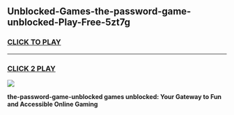 
## Unblocked-Games-the-password-game-unblocked-Play-Free-5zt7g
<h3>
<a href="https://premium76.site?title=the-password-game-unblocked&ref=24M">CLICK TO PLAY</a></h3>
<hr>

<h3>
<a href="https://premium76.site?title=the-password-game-unblocked&ref=24M">CLICK 2 PLAY</a>
  
</h3>

<a href="https://premium76.site?title=the-password-game-unblocked&ref=24M"><img src="https://clearcache.store/games.png"></a>


**the-password-game-unblocked games unblocked: Your Gateway to Fun and Accessible Online Gaming**

